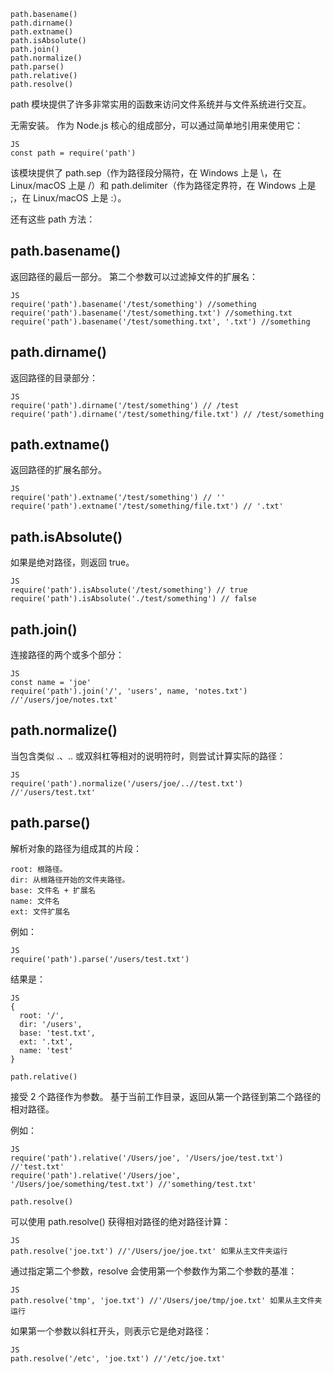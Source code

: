 	path.basename()
	path.dirname()
	path.extname()
	path.isAbsolute()
	path.join()
	path.normalize()
	path.parse()
	path.relative()
	path.resolve()

path 模块提供了许多非常实用的函数来访问文件系统并与文件系统进行交互。

无需安装。 作为 Node.js 核心的组成部分，可以通过简单地引用来使用它：

	JS
	const path = require('path')

该模块提供了 path.sep（作为路径段分隔符，在 Windows 上是 \，在 Linux/macOS 上是 /）和 path.delimiter（作为路径定界符，在 Windows 上是 ;，在 Linux/macOS 上是 :）。

还有这些 path 方法：

## path.basename()

返回路径的最后一部分。 第二个参数可以过滤掉文件的扩展名：

	JS
	require('path').basename('/test/something') //something
	require('path').basename('/test/something.txt') //something.txt
	require('path').basename('/test/something.txt', '.txt') //something

## path.dirname()

返回路径的目录部分：

	JS
	require('path').dirname('/test/something') // /test
	require('path').dirname('/test/something/file.txt') // /test/something

## path.extname()

返回路径的扩展名部分。

	JS
	require('path').extname('/test/something') // ''
	require('path').extname('/test/something/file.txt') // '.txt'

## path.isAbsolute()

如果是绝对路径，则返回 true。

	JS
	require('path').isAbsolute('/test/something') // true
	require('path').isAbsolute('./test/something') // false

## path.join()

连接路径的两个或多个部分：

	JS
	const name = 'joe'
	require('path').join('/', 'users', name, 'notes.txt') //'/users/joe/notes.txt'

## path.normalize()

当包含类似 .、.. 或双斜杠等相对的说明符时，则尝试计算实际的路径：

	JS
	require('path').normalize('/users/joe/..//test.txt') //'/users/test.txt'

## path.parse()

解析对象的路径为组成其的片段：

	root: 根路径。
	dir: 从根路径开始的文件夹路径。
	base: 文件名 + 扩展名
	name: 文件名
	ext: 文件扩展名
例如：

	JS
	require('path').parse('/users/test.txt')

结果是：

	JS
	{
	  root: '/',
	  dir: '/users',
	  base: 'test.txt',
	  ext: '.txt',
	  name: 'test'
	}

	path.relative()
接受 2 个路径作为参数。 基于当前工作目录，返回从第一个路径到第二个路径的相对路径。

例如：

	JS
	require('path').relative('/Users/joe', '/Users/joe/test.txt') //'test.txt'
	require('path').relative('/Users/joe', '/Users/joe/something/test.txt') //'something/test.txt'

	path.resolve()
可以使用 path.resolve() 获得相对路径的绝对路径计算：

	JS
	path.resolve('joe.txt') //'/Users/joe/joe.txt' 如果从主文件夹运行

通过指定第二个参数，resolve 会使用第一个参数作为第二个参数的基准：

	JS
	path.resolve('tmp', 'joe.txt') //'/Users/joe/tmp/joe.txt' 如果从主文件夹运行

如果第一个参数以斜杠开头，则表示它是绝对路径：

	JS
	path.resolve('/etc', 'joe.txt') //'/etc/joe.txt'